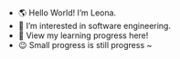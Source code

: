 - 🌎 Hello World! I’m Leona.
- 👀 I’m interested in software engineering.
- 💞️ View my learning progress here!
- 😉 Small progress is still progress ~

<!---
1972034leonarose/1972034leonarose is a ✨ special ✨ repository because its `README.md` (this file) appears on your GitHub profile.
You can click the Preview link to take a look at your changes.
--->
